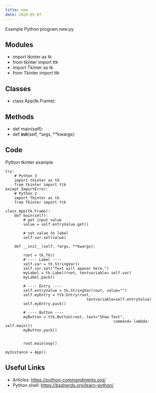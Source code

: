 ```yaml
---
title: new
date: 2020-05-07
---
```

Example Python program new.py

## Modules

* import tkinter as tk
* from tkinter import ttk
* import Tkinter as tk
* from Tkinter import ttk

## Classes

* class App(tk.Frame):

## Methods

* def main(self):
* def __init__(self, *args, **kwargs):

## Code

Python tkinter example

    try:
        # Python 3
        import tkinter as tk
        from tkinter import ttk
    except ImportError:
        # Python 2
        import Tkinter as tk
        from Tkinter import ttk
    
    class App(tk.Frame):
        def main(self):
            # get input value
            value = self.entryValue.get()
    
            # set value to label
            self.var.set(value)
    
        def __init__(self, *args, **kwargs):
    
            root = tk.Tk()
            # ---- Label ----
            self.var = tk.StringVar()
            self.var.set("Text will appear here.")
            myLabel = tk.Label(root, textvariable= self.var)
            myLabel.pack()
    
            # ---- Entry ----
            self.entryValue = tk.StringVar(root, value="")
            self.myEntry = ttk.Entry(root,
                                        textvariable=self.entryValue)
            self.myEntry.pack()
    
            # ---- Button ----
            myButton = ttk.Button(root, text="Show Text",
                                                    command= lambda: self.main())
            myButton.pack()
    
    
            root.mainloop()
    
    myInstance = App()

## Useful Links

- Articles: https://python-commandments.org/
- Python shell: https://bsdnerds.org/learn-python/
